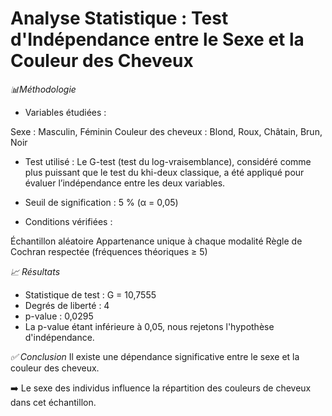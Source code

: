 # Analyse Statistique : Test d'Indépendance entre le Sexe et la Couleur des Cheveux
*📊Méthodologie*
* Variables étudiées :

Sexe : Masculin, Féminin
Couleur des cheveux : Blond, Roux, Châtain, Brun, Noir
* Test utilisé :
Le G-test (test du log-vraisemblance), considéré comme plus puissant que le test du khi-deux classique, a été appliqué pour évaluer l’indépendance entre les deux variables.

* Seuil de signification : 5 % (α = 0,05)

* Conditions vérifiées :

Échantillon aléatoire
Appartenance unique à chaque modalité
Règle de Cochran respectée (fréquences théoriques ≥ 5)

*📈 Résultats*

* Statistique de test : G = 10,7555
* Degrés de liberté : 4
* p-value : 0,0295
* La p-value étant inférieure à 0,05, nous rejetons l'hypothèse d'indépendance.

*✅ Conclusion*
Il existe une dépendance significative entre le sexe et la couleur des cheveux.

➡️ Le sexe des individus influence la répartition des couleurs de cheveux dans cet échantillon.

